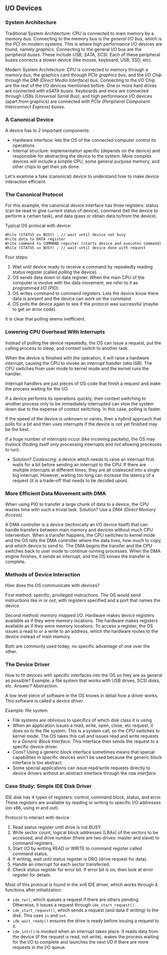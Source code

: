 ## I/O Devices

### System Architecture

Traditional System Architecture: CPU is connected to main memory by a *memory
bus*. Connecting to the memory  bus is the *general I/O bus*, which is the *PCI*
on modern systems. This is where high performance I/O devices are found, namely
*graphics*. Connecting to the general I/O bus are the *peripheral buses*. These
include *USB, SATA, SCSI*. Each of these peripheral buses connects a slower
device (like mouse, keyboard, USB, SSD, etc). 

Modern System Architecture: CPU is connected to memory through a *memory bus*,
the graphics card through *PCIe graphics bus*, and the *I/O Chip* through the *DMI
(Direct Media Interface) bus*. Connecting to the I/O Chip are the rest of the I/O
devices mentioned before. One or more hard drives are connected with *eSATA
buses*. Keyboards and mice are connected through *USBs (Universal Serial Bus)*,
and high performance I/O devices (apart from graphics) are connected with *PCIe
(Peripheral Component Interconnect Express) buses*.

### A Canonical Device

A device has to 2 important components:  
- Hardware interface: lets the OS of the connected computer control its operations  
- Internal structure: implementation specific (depends on the device) and
  responsible for abstracting the device to the system. More complex devices
  will include a simplle CPU, some general purpose memory, and other chips to
  get their job done.  

Let's examine a fake (canonical) device to understand how to make device
interaction efficient. 

### The Canonical Protocol

For this example, the canonical device interface has three registers: status
(can be read to give current status of device), command (tell the device to
perform a certain task), and data (pass or obtain data to/from the device).

Typical OS protocal with device:   
```
While (STATUS == BUSY) ; // wait until device not busy
Write data to DATA register
Write command to COMMAND register (starts device and executes command)
While (STATUS == BUSY) ; // wait until device done with request
```

Four steps:   
1. Wait until device ready to receive a command by repeatedly reading status
register (called *polling* the device).  
2. OS sends data down to data register. When the main CPU of the computer is
involve with the data movement, we refer to it as *programmed I/O (PIO)*.   
3. OS writes command to command registers. Lets the device know there data is
present and the device can work on the command. 
4. OS polls the device again to see if the protocol was successful (maybe to get
an error code). 

It is clear that polling seems inefficient.

### Lowering CPU Overhead With Interrupts

Instead of polling the device repeatedly, the OS can issue a request, put the
calling process to sleep, and context switch to another task. 

When the device is finished with the operation, it will raise a hardware
*interrupt*, causing the CPU to invoke an *interrupt handler (aka ISR)*. The CPU
switches from user mode to kernel mode and the kernel runs the handler. 

Interrupt handlers are just pieces of OS code that finish a request and wake the
process waiting for the I/O. 

If a device performs its operations quickly, then context switching to another
process only to be immediately interrupted can slow the system down due to the
expense of context switching. In this case, polling is faster.

If the speed of the device is unknown or varies, then a *hybrid* approach that
polls for a bit and then uses interrupts if the device is not yet finished may
be the best.

If a huge number of interrupts occur (like incoming packets), the OS may
*livelock* (finding itself only processing interrupts and not allowing processes
to run).  
- Solution? *Coalescing*: a device which needs to raise an interrupt first waits
  for a bit before sending an interrupt to the CPU. If there are multiple
	  interrupts at different times, they are all coalesced into a single big
	  interrupt. However, waiting too long can increase the latency of a request
	  (it is a trade-off that needs to be decided upon). 

### More Efficient Data Movement with DMA

When using PIO to transfer a large chunk of data to a device, the CPU wastes
time with such a trivial task. Solution? Use a *DMA (Direct Memory Access)*.

A DMA controller is a device (technically an I/O device itself) that can handle
transfers between main memory and devices without much CPU intervention. When a
transfer happens, the CPU switches to kernel mode and the OS tells the DMA
controller where the data lives, how much to copy, and which device to send to.
The DMA begins the transfer and the CPU switches back to user mode to continue
running processes. When the DMA engine finishes, it sends an interrupt, and the
OS knows the transfer is complete.

### Methods of Device Interaction

How does the OS communicate with devices?
 
First method: specific, privileged instructions. The OS would send instructions
like *in* or *out*, with registers specified and a port that names the device. 

Second method: *memory mapped I/O*. Hardware makes device registers available as
if they were memory locations. The hardware	makes registers available as if they
	were memory locations. To access a register, the OS issues a read to or a
	write to an address, which the hardware routes to the device instead of main
	memory.

Both are commonly used today; no specific advantage of one over the other.

### The Device Driver

How to fit devices with specific interfaces into the OS so they are as general
as possible? Example: a file system that works with USB drives, SCSI disks, etc.
Answer? Abstraction.

A low level piece of software in the OS knows in detail how a driver works. This
software is called a *device driver*. 

Example: file system  
- File systems are oblivious to specifics of which disk class it is using
- When an application issues a read, write, open, close, etc request, it does so
  to the file system. This is a system call, so the CPU switches to kernel mode.
  The OS takes this call and issues read and write requests to a *Generic Block
  Interface*. This interface then sends the request to a specific device driver.
- Cons? Using a generic block interface sometimes means that special
  capabilities in specific devices won't be used because the generic block
  interface is too abstract.
- Some special applications can issue read/write requests directly to device
  drivers without an abstract interface through the *raw interface*. 

### Case Study: Simple IDE Disk Driver

IDE disk has 4 types of registers: control, command block, status, and error.
These registers are available by reading or writing to specific I/O addresses
(on x86, using *in* and *out*). 

Protocol to interact with device: 
1. Read status register until drive is not BUSY.
2. Write sector count, logical block addresses (LBAs) of the sectors to be
   accessed, and drive number (there are two drives: master and slave) to command
   registers. 
3. Start I/O by writing READ or WRITE to command register called command status.
4. If writing, wait until status register is DRQ (drive request for data). 
5. Handle an interrupt for each sector transferred.
6. Check status register for error bit. If error bit is on, then look at error
   register for details.

Most of this protocal is found in the xv6 IDE driver, which works through 4
functions after initialization:
- `ide_rw()`, which queues a request if there are others pending. Otherwise, it
  issues a request through `ide_start_request()`. 
- `ide_start_request()`, which sends a request (and data if writing) to the
  disk. This uses `in` and `out`.
- `ide_wait_ready()` ensures the drive is ready before issuing a request to it.
- `ide_intr()` is invoked when an interrupt takes place. It reads data from the
  device (if the request is read, not write), wakes the process waiting for the
  I/O to complete and launches the next I/O if there are more requests in the
  I/O queue.


